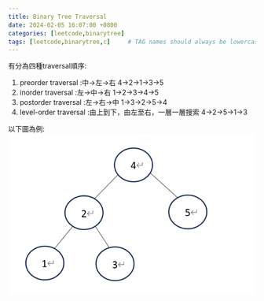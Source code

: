 ```yaml
---
title: Binary Tree Traversal
date: 2024-02-05 16:07:00 +0800 
categories: [leetcode,binarytree]
tags: [leetcode,binarytree,c]     # TAG names should always be lowercase
---
```

有分為四種traversal順序:
1.  preorder traversal  :中->左->右     4->2->1->3->5
2.  inorder traversal   :左->中->右     1->2->3->4->5
3.  postorder traversal :左->右->中     1->3->2->5->4
4.  level-order traversal   :由上到下，由左至右，一層一層搜索       4->2->5->1->3

以下圖為例:
![image](https://github.com/Keng-Pei/desktop-tutorial/blob/main/binarytree.png?raw=true)

